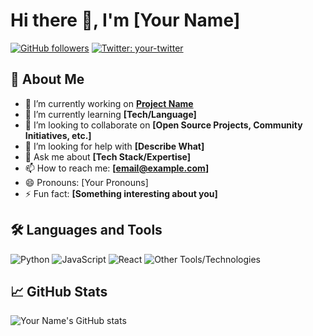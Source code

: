 
# Hi there 👋, I'm [Your Name]

[![GitHub followers](https://img.shields.io/github/followers/your-username?label=Follow&style=social)](https://github.com/your-username)
[![Twitter: your-twitter](https://img.shields.io/twitter/follow/your-twitter?style=social)](https://twitter.com/your-twitter)

## 🚀 About Me

- 🔭 I’m currently working on **[Project Name](link-to-project)**
- 🌱 I’m currently learning **[Tech/Language]**
- 👯 I’m looking to collaborate on **[Open Source Projects, Community Initiatives, etc.]**
- 🤔 I’m looking for help with **[Describe What]**
- 💬 Ask me about **[Tech Stack/Expertise]**
- 📫 How to reach me: **[email@example.com]**
- 😄 Pronouns: [Your Pronouns]
- ⚡ Fun fact: **[Something interesting about you]**

## 🛠️ Languages and Tools

![Python](https://img.shields.io/badge/-Python-333333?style=flat&logo=python)
![JavaScript](https://img.shields.io/badge/-JavaScript-333333?style=flat&logo=javascript)
![React](https://img.shields.io/badge/-React-333333?style=flat&logo=react)
![Other Tools/Technologies](https://img.shields.io/badge/-OtherTool-333333?style=flat&logo=other-logo)

## 📈 GitHub Stats

![Your Name's GitHub stats](https://github-readme-stats.vercel.app/api?username=your-username&show_icons=true)

<!-- You can add more sections, images, or links -->
